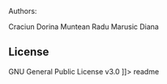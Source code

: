 <snippet>
  <content><![CDATA[
## ${1: Console Twitter FMI}
Simulation of Twitter in Console
## Usage
WARNING: The colors library will work on most UNIX systems but
	is not supported in Win32 console component of Microsoft Windows 
	before Windows 10 update TH2
more information here: https://en.wikipedia.org/wiki/ANSI_escape_code

## Authors:
Craciun Dorina
Muntean Radu
Marusic Diana

## License
GNU General Public License v3.0
]]></content>
  <tabTrigger>readme</tabTrigger>
</snippet>
